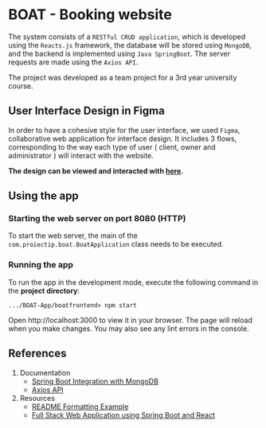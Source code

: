 BOAT - Booking website
============


The system consists of a `RESTful CRUD application`, which is developed using the `Reacts.js` framework, the database will be stored using `MongoDB`, and the backend is implemented using `Java SpringBoot`.
The server requests are made using the `Axios API`.

The project was developed as a team project for a 3rd year university course.

User Interface Design in Figma
------------

In order to have a cohesive style for the user interface, we used `Figma`, collaborative web application for interface design.
It includes 3 flows, corresponding to the way each type of user ( client, owner and administrator ) will interact with the website.

**The design can be viewed and interacted with [here](https://www.figma.com/file/8LHJJqZZ3FOxOdNMGxmnxJ/BOAT?type=design&node-id=303%3A140&t=oXM2Fj1QsbRU4zHa-1).**

Using the app
------------

### Starting the web server on port 8080 (HTTP) ###
To start the web server, the main of the `com.proiectip.boat.BoatApplication` class needs to be executed.
### Running the app ###

To run the app in the development mode, execute the following command in the **project directory**:
~~~
.../BOAT-App/boatfrontend> npm start
~~~
Open http://localhost:3000 to view it in your browser.
The page will reload when you make changes.
You may also see any lint errors in the console.

References
------------

1. Documentation
    * [Spring Boot Integration with MongoDB](https://www.mongodb.com/compatibility/spring-boot)
    * [Axios API](https://axios-http.com/docs/api_intro)
2. Resources
    * [README Formatting Example](https://gist.github.com/rt2zz/e0a1d6ab2682d2c47746950b84c0b6ee)
    * [Full Stack Web Application using Spring Boot and React](https://www.youtube.com/watch?v=O_XL9oQ1_To&t=902s)